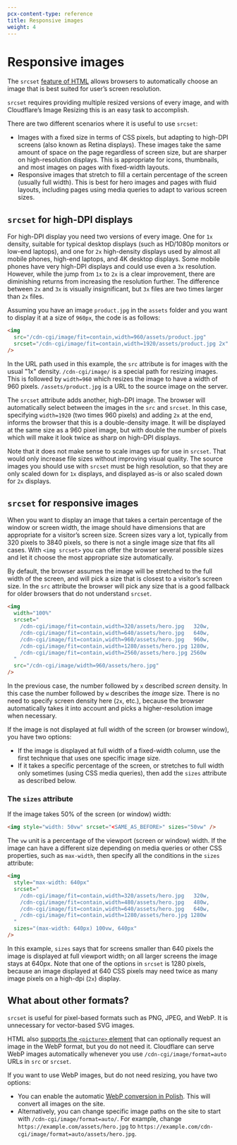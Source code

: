 ```yaml
---
pcx-content-type: reference
title: Responsive images
weight: 4
---
```


# Responsive images

The `srcset` [feature of HTML](https://developer.mozilla.org/en-US/docs/Learn/HTML/Multimedia_and_embedding/Responsive_images) allows browsers to automatically choose an image that is best suited for user’s screen resolution.

`srcset` requires providing multiple resized versions of every image, and with Cloudflare’s Image Resizing this is an easy task to accomplish.

There are two different scenarios where it is useful to use `srcset`:

* Images with a fixed size in terms of CSS pixels, but adapting to high-DPI screens (also known as Retina displays). These images take the same amount of space on the page regardless of screen size, but are sharper on high-resolution displays. This is appropriate for icons, thumbnails, and most images on pages with fixed-width layouts.
* Responsive images that stretch to fill a certain percentage of the screen (usually full width). This is best for hero images and pages with fluid layouts, including pages using media queries to adapt to various screen sizes.

## `srcset` for high-DPI displays

For high-DPI display you need two versions of every image. One for `1x` density, suitable for typical desktop displays (such as HD/1080p monitors or low-end laptops), and one for `2x` high-density displays used by almost all mobile phones, high-end laptops, and 4K desktop displays. Some mobile phones have very high-DPI displays and could use even a `3x` resolution. However, while the jump from `1x` to `2x` is a clear improvement, there are diminishing returns from increasing the resolution further. The difference between `2x` and `3x` is visually insignificant, but `3x` files are two times larger than `2x` files.

Assuming you have an image `product.jpg` in the `assets` folder and you want to display it at a size of `960px`, the code is as follows:

```html
<img
  src="/cdn-cgi/image/fit=contain,width=960/assets/product.jpg"
  srcset="/cdn-cgi/image/fit=contain,width=1920/assets/product.jpg 2x"
/>
```

In the URL path used in this example, the `src` attribute is for images with the usual "1x" density. `/cdn-cgi/image/` is a special path for resizing images. This is followed by `width=960` which resizes the image to have a width of 960 pixels. `/assets/product.jpg` is a URL to the source image on the server.

The `srcset` attribute adds another, high-DPI image. The browser will automatically select between the images in the `src` and `srcset`. In this case, specifying `width=1920` (two times 960 pixels) and adding `2x` at the end, informs the browser that this is a double-density image. It will be displayed at the same size as a 960 pixel image, but with double the number of pixels which will make it look twice as sharp on high-DPI displays.

Note that it does not make sense to scale images up for use in `srcset`. That would only increase file sizes without improving visual quality. The source images you should use with `srcset` must be high resolution, so that they are only scaled down for `1x` displays, and displayed as-is or also scaled down for `2x` displays.

## `srcset` for responsive images

When you want to display an image that takes a certain percentage of the window or screen width, the image should have dimensions that are appropriate for a visitor’s screen size. Screen sizes vary a lot, typically from 320 pixels to 3840 pixels, so there is not a single image size that fits all cases. With `<img srcset>` you can offer the browser several possible sizes and let it choose the most appropriate size automatically.

By default, the browser assumes the image will be stretched to the full width of the screen, and will pick a size that is closest to a visitor’s screen size. In the `src` attribute the browser will pick any size that is a good fallback for older browsers that do not understand `srcset`.

```html
<img
  width="100%"
  srcset="
    /cdn-cgi/image/fit=contain,width=320/assets/hero.jpg   320w,
    /cdn-cgi/image/fit=contain,width=640/assets/hero.jpg   640w,
    /cdn-cgi/image/fit=contain,width=960/assets/hero.jpg   960w,
    /cdn-cgi/image/fit=contain,width=1280/assets/hero.jpg 1280w,
    /cdn-cgi/image/fit=contain,width=2560/assets/hero.jpg 2560w
  "
  src="/cdn-cgi/image/width=960/assets/hero.jpg"
/>
```

In the previous case, the number followed by `x` described _screen_ density. In this case the number followed by `w` describes the _image_ size. There is no need to specify screen density here (`2x`, etc.), because the browser automatically takes it into account and picks a higher-resolution image when necessary.

If the image is not displayed at full width of the screen (or browser window), you have two options:

* If the image is displayed at full width of a fixed-width column, use the first technique that uses one specific image size.
* If it takes a specific percentage of the screen, or stretches to full width only sometimes (using CSS media queries), then add the `sizes` attribute as described below.

### The `sizes` attribute

If the image takes 50% of the screen (or window) width:

```html
<img style="width: 50vw" srcset="<SAME_AS_BEFORE>" sizes="50vw" />
```

The `vw` unit is a percentage of the viewport (screen or window) width. If the image can have a different size depending on media queries or other CSS properties, such as `max-width`, then specify all the conditions in the `sizes` attribute:

```html
<img
  style="max-width: 640px"
  srcset="
    /cdn-cgi/image/fit=contain,width=320/assets/hero.jpg   320w,
    /cdn-cgi/image/fit=contain,width=480/assets/hero.jpg   480w,
    /cdn-cgi/image/fit=contain,width=640/assets/hero.jpg   640w,
    /cdn-cgi/image/fit=contain,width=1280/assets/hero.jpg 1280w
  "
  sizes="(max-width: 640px) 100vw, 640px"
/>
```

In this example, `sizes` says that for screens smaller than 640 pixels the image is displayed at full viewport width; on all larger screens the image stays at 640px. Note that one of the options in `srcset` is 1280 pixels, because an image displayed at 640 CSS pixels may need twice as many image pixels on a high-dpi (`2x`) display.

## What about other formats?

`srcset` is useful for pixel-based formats such as PNG, JPEG, and WebP. It is unnecessary for vector-based SVG images.

HTML also [supports the `<picture>` element](https://developer.mozilla.org/en-US/docs/Web/HTML/Element/picture) that can optionally request an image in the WebP format, but you do not need it. Cloudflare can serve WebP images automatically whenever you use `/cdn-cgi/image/format=auto` URLs in `src` or `srcset`.

If you want to use WebP images, but do not need resizing, you have two options:

* You can enable the automatic [WebP conversion in Polish](/images/polish/activate-polish/). This will convert all images on the site.
* Alternatively, you can change specific image paths on the site to start with `/cdn-cgi/image/format=auto/`. For example, change `https://example.com/assets/hero.jpg` to `https://example.com/cdn-cgi/image/format=auto/assets/hero.jpg`.